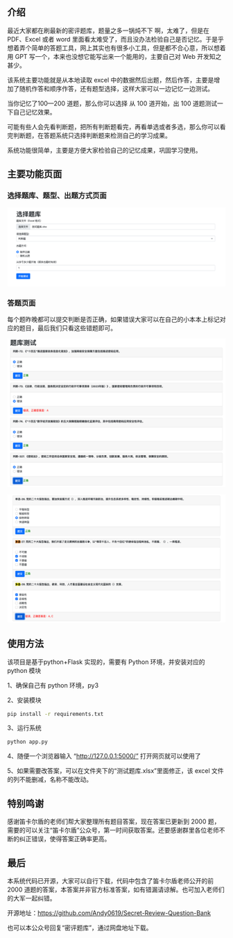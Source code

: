 ## 介绍

最近大家都在刷最新的密评题库，题量之多一锅炖不下 啊，太难了，但是在 PDF、Excel 或者 word 里面看太难受了，而且没办法检验自己是否记忆。于是乎想着弄个简单的答题工具，网上其实也有很多小工具，但是都不合心意，所以想着用 GPT 写一个，本来也没想它能写出来一个能用的，主要自己对 Web 开发知之甚少。

该系统主要功能就是从本地读取 excel 中的数据然后出题，然后作答，主要是增加了随机作答和顺序作答，还有题型选择，这样大家可以一边记忆一边测试。

当你记忆了100—200 道题，那么你可以选择 从 100 道开始，出 100 道题测试一下自己记忆效果。

可能有些人会先看判断题，把所有判断题看完，再看单选或者多选，那么你可以看完判断题，在答题系统只选择判断题来检测自己的学习成果。

系统功能很简单，主要是方便大家检验自己的记忆成果，巩固学习使用。

## 主要功能页面

### 选择题库、题型、出题方式页面

![](pic/Pasted%20image%2020230705114226.png)

### 答题页面
每个题昨晚都可以提交判断是否正确，如果错误大家可以在自己的小本本上标记对应的题目，最后我们只看这些错题即可。

![](pic/Pasted%20image%2020230705114415.png)

![](pic/Pasted%20image%2020230705114546.png)

## 使用方法

该项目是基于python+Flask 实现的，需要有 Python 环境，并安装对应的 python 模块

1、确保自己有 python 环境，py3

2、安装模块

```bash
pip install -r requirements.txt
```

3、运行系统

```bash
python app.py
```

4、随便一个浏览器输入 “http://127.0.0.1:5000/” 打开网页就可以使用了

5、如果需要改答案，可以在文件夹下的“测试题库.xlsx”里面修正，该 excel 文件的列不能删减，名称不能改动。

## 特别鸣谢

感谢笛卡尔盾的老师们帮大家整理所有题目答案，现在答案已更新到 2000 题，需要的可以关注“笛卡尔盾”公众号，第一时间获取答案。还要感谢群里各位老师不断的纠正错误，使得答案正确率更高。

## 最后

本系统代码已开源，大家可以自行下载，代码中包含了笛卡尔盾老师公开的前 2000 道题的答案，本答案并非官方标准答案，如有错漏请谅解。也可加入老师们的大军一起纠错。

开源地址：https://github.com/Andy0619/Secret-Review-Question-Bank

也可以本公众号回复“密评题库”，通过网盘地址下载。